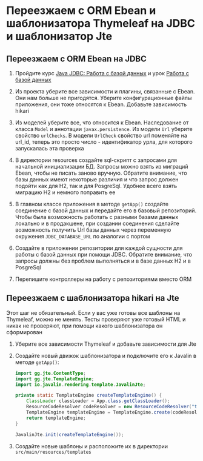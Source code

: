 # Переезжаем с ORM Ebean и шаблонизатора Thymeleaf на JDBC и шаблонизатор Jte

## Переезжаем с ORM Ebean на JDBC

1. Пройдите курс [Java JDBC: Работа с базой данных](https://ru.hexlet.io/courses/java_jdbc) и урок [Работа с базой данных](https://ru.hexlet.io/courses/java-web/lessons/database/theory_unit)

2. Из проекта уберите все зависимости и плагины, связанные с Ebean. Они нам больше не пригодятся. Уберите конфигурационные файлы приложения, они тоже относятся к Ebean. Добавьте зависимость hikari
3. Из моделей уберите все, что относится к Ebean. Наследование от класса `Model` и аннотации `javax.persistence`. Из модели `Url` уберите свойство `urlChecks`. В модели `UrlCheck` свойство url поменяйте на url_id, теперь это просто число - идентификатор урла, для которого запускалась эта проверка
4. В директории resources создайте sql-скрипт с запросами для начальной инициализации БД. Запросы можно взять из миграций Ebean, чтобы не писать заново вручную. Обратите внимание, что базы данных имеют некоторые различия и что запрос должен подойти как для H2, так и для PosgreSql. Удобнее всего взять миграцию H2 и немного поправить ее
5. В главном классе приложения в методе `getApp()` создайте соединение с базой данных и передайте его в базовый репозиторий. Чтобы была возможность работать с разными базами данных локально и в продакшене, при создании соединения сделайте возможность получить Url базы данных через переменную окружения `JDBC_DATABASE_URL` по аналогии с портом
6. Создайте в приложении репозитории для каждой сущности для работы с базой данных при помощи JDBC. Обратите внимание, что запросы должны без проблем выполняться и в базе данных H2 и в PosgreSql
7. Перепишите контроллеры на работу с репозиториями вместо ORM

## Переезжаем с шаблонизатора hikari на Jte

Этот шаг не обязательный. Если у вас уже готовы все шаблоны на Thymeleaf, можно не менять. Тесты проверяют уже готовый HTML и никак не проверяют, при помощи какого шаблонизатора он сформирован

1. Уберите все зависимости Thymeleaf и добавьте зависимости для Jte
2. Создайте новый движок шаблонизатора и подключите его к Javalin в методе `getApp()`:

    ```java
    import gg.jte.ContentType;
    import gg.jte.TemplateEngine;
    import io.javalin.rendering.template.JavalinJte;

    private static TemplateEngine createTemplateEngine() {
        ClassLoader classLoader = App.class.getClassLoader();
        ResourceCodeResolver codeResolver = new ResourceCodeResolver("templates", classLoader);
        TemplateEngine templateEngine = TemplateEngine.create(codeResolver, ContentType.Html);
        return templateEngine;
    }
    ```

    ```java
    JavalinJte.init(createTemplateEngine());
    ```

3. Создайте новые шаблоны и расположите их в директории `src/main/resources/templates`
